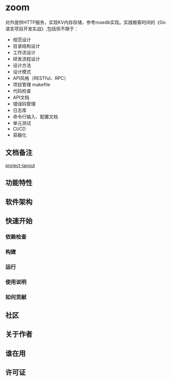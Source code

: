 # zoom
对外提供HTTP服务，实现KV内存存储，参考rosedb实现。实践极客时间的《Go 语言项目开发实战》,包括但不限于：
- 规范设计
- 目录结构设计
- 工作流设计
- 研发流程设计
- 设计方法
- 设计模式
- API风格（RESTful、RPC）
- 项目管理 makefile
- 代码检查
- API文档
- 错误码管理
- 日志库
- 命令行输入、配置文档
- 单元测试
- CI/CD
- 容器化

## 文档备注
[project-layout](https://github.com/golang-standards/project-layout)

## 功能特性
## 软件架构
## 快速开始
### 依赖检查
### 构建
### 运行
### 使用说明
### 如何贡献
## 社区
## 关于作者
## 谁在用
## 许可证
